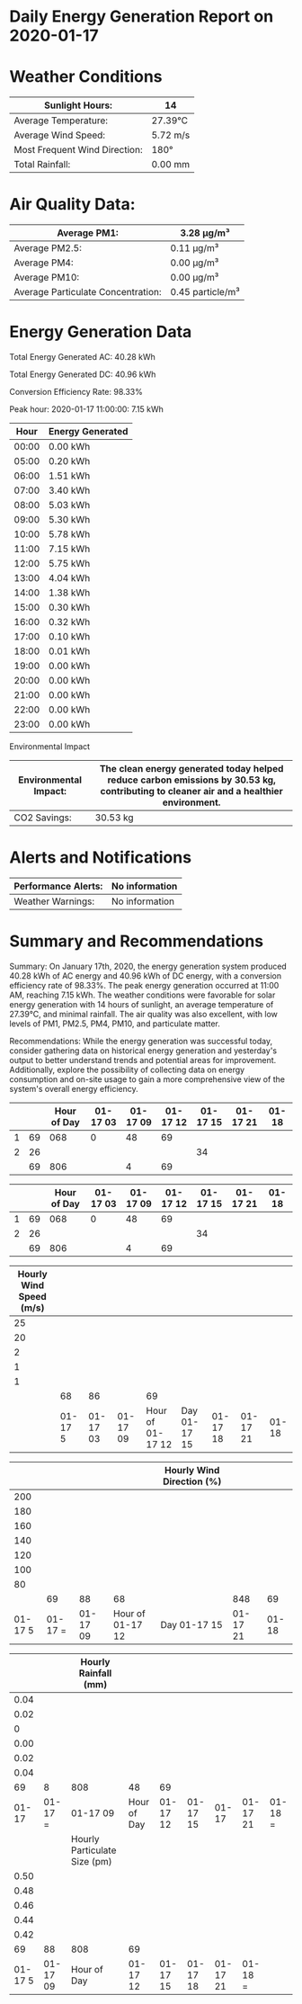 # Daily Energy Generation Report on 2020-01-17

# Weather Conditions

|Sunlight Hours:|14|
|---|---|
|Average Temperature:|27.39°C|
|Average Wind Speed:|5.72 m/s|
|Most Frequent Wind Direction:|180°|
|Total Rainfall:|0.00 mm|

# Air Quality Data:

|Average PM1:|3.28 μg/m³|
|---|---|
|Average PM2.5:|0.11 μg/m³|
|Average PM4:|0.00 μg/m³|
|Average PM10:|0.00 μg/m³|
|Average Particulate Concentration:|0.45 particle/m³|

# Energy Generation Data

Total Energy Generated AC: 40.28 kWh

Total Energy Generated DC: 40.96 kWh

Conversion Efficiency Rate: 98.33%

Peak hour: 2020-01-17 11:00:00: 7.15 kWh

|Hour|Energy Generated|
|---|---|
|00:00|0.00 kWh|
|05:00|0.20 kWh|
|06:00|1.51 kWh|
|07:00|3.40 kWh|
|08:00|5.03 kWh|
|09:00|5.30 kWh|
|10:00|5.78 kWh|
|11:00|7.15 kWh|
|12:00|5.75 kWh|
|13:00|4.04 kWh|
|14:00|1.38 kWh|
|15:00|0.30 kWh|
|16:00|0.32 kWh|
|17:00|0.10 kWh|
|18:00|0.01 kWh|
|19:00|0.00 kWh|
|20:00|0.00 kWh|
|21:00|0.00 kWh|
|22:00|0.00 kWh|
|23:00|0.00 kWh|

Environmental Impact

|Environmental Impact:|The clean energy generated today helped reduce carbon emissions by 30.53 kg, contributing to cleaner air and a healthier environment.|
|---|---|
|CO2 Savings:|30.53 kg|

# Alerts and Notifications

|Performance Alerts:|No information|
|---|---|
|Weather Warnings:|No information|

# Summary and Recommendations

Summary: On January 17th, 2020, the energy generation system produced 40.28 kWh of AC energy and 40.96 kWh of DC energy, with a conversion efficiency rate of 98.33%. The peak energy generation occurred at 11:00 AM, reaching 7.15 kWh. The weather conditions were favorable for solar energy generation with 14 hours of sunlight, an average temperature of 27.39°C, and minimal rainfall. The air quality was also excellent, with low levels of PM1, PM2.5, PM4, PM10, and particulate matter.

Recommendations: While the energy generation was successful today, consider gathering data on historical energy generation and yesterday's output to better understand trends and potential areas for improvement. Additionally, explore the possibility of collecting data on energy consumption and on-site usage to gain a more comprehensive view of the system's overall energy efficiency.

| | |Hour of Day|01-17 03|01-17 09|01-17 12|01-17 15|01-17 21|01-18|
|---|---|---|---|---|---|---|---|---|
|1|69|068|0|48|69| | | |
|2|26| | | | |34| | |
| |69|806| |4|69| | | |

| | |Hour of Day|01-17 03|01-17 09|01-17 12|01-17 15|01-17 21|01-18|
|---|---|---|---|---|---|---|---|---|
|1|69|068|0|48|69| | | |
|2|26| | | | |34| | |
| |69|806| |4|69| | | |

|Hourly Wind Speed (m/s)| | | | | | | | |
|---|---|---|---|---|---|---|---|---|
|25| | | | | | | | |
|20| | | | | | | | |
|2| | | | | | | | |
|1| | | | | | | | |
|1| | | | | | | | |
| |68|86| |69| | | | |
| |01-17 5|01-17 03|01-17 09|Hour of 01-17 12|Day 01-17 15|01-17 18|01-17 21|01-18|

| | | | |Hourly Wind Direction (%)| | |
|---|---|---|---|---|---|---|
|200| | | | | | |
|180| | | | | | |
|160| | | | | | |
|140| | | | | | |
|120| | | | | | |
|100| | | | | | |
|80| | | | | | |
| |69|88|68| |848|69|
|01-17 5|01-17 =|01-17 09|Hour of 01-17 12|Day 01-17 15|01-17 21|01-18|

| | |Hourly Rainfall (mm)| | | | | | |
|---|---|---|---|---|---|---|---|---|
|0.04| | | | | | | | |
|0.02| | | | | | | | |
|0| | | | | | | | |
|0.00| | | | | | | | |
|0.02| | | | | | | | |
|0.04| | | | | | | | |
|69|8|808|48|69| | | | |
|01-17|01-17 =|01-17 09|Hour of Day|01-17 12|01-17 15|01-17|01-17 21|01-18 =|
| | |Hourly Particulate Size (pm)| | | | | | |
|0.50| | | | | | | | |
|0.48| | | | | | | | |
|0.46| | | | | | | | |
|0.44| | | | | | | | |
|0.42| | | | | | | | |
|69|88|808|69| | | | | |
|01-17 5|01-17 09|Hour of Day|01-17 12|01-17 15|01-17 18|01-17 21|01-18 =| |